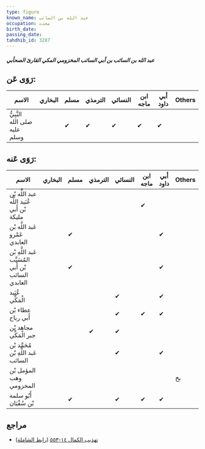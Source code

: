 ```yaml
---
type: figure
known_name: عبد الله بن السائب
occupation: محدث
birth_date:
passing_date:
tahdhib_id: 3287
---
```

##### عبد الله بن السائب بن أبي السائب المخزومي المكي القارئ الصحأبي

## رَوَى عَن:
| الاسم                         | البخاري | مسلم | الترمذي | النسائي | ابن ماجه | أبي داود | Others |
| ----------------------------- | ------- | ---- | ------- | ------- | -------- | -------- | ------ |
| النَّبِيُّ صلى الله عليه وسلم |         | ✔    | ✔       | ✔       | ✔        | ✔        |        |
## رَوَى عَنه:
| الاسم                                               | البخاري | مسلم | الترمذي | النسائي | ابن ماجه | أبي داود | Others |
| --------------------------------------------------- | ------- | ---- | ------- | ------- | -------- | -------- | ------ |
| عبد اللَّه بْن عُبَيد اللَّه بْن أَبي مليكة         |         |      |         |         | ✔        |          |        |
| عَبد اللَّه بْن عَمْرو العابدي                      |         | ✔    |         |         |          | ✔        |        |
| عَبد اللَّهِ بْن المُسَيَّب بْن أَبي السائب العابدي |         | ✔    |         |         |          | ✔        |        |
| عُبَيد الْمَكِّي                                    |         |      |         | ✔       |          | ✔        |        |
| عطاء بْن أَبي رباح                                  |         |      |         | ✔       | ✔        | ✔        |        |
| مجاهد بْن جبر الْمَكِّي                             |         |      | ✔       | ✔       |          |          |        |
| مُحَمَّد بْن عَبد اللَّهِ بْن السائب                |         |      |         | ✔       |          | ✔        |        |
| المؤمل بْن وهب المخزومي                             |         |      |         |         |          |          | بخ     |
| أَبُو سلمة بْن سُفْيَان                             |         | ✔    |         | ✔       | ✔        | ✔        |        |
## مراجع
- [تهذيب الكمال ١٤-٥٥٣](obsidian://open?vault=Tahdhib-al-Kamal&file=Figures/٣٢٨٧-عبد%20الله%20بن%20السائب%20بن%20أبي%20السائب%20المخزومي%20المكي%20القارئ%20الصحأبي) ([رابط الشاملة](https://shamela.ws/book/3722/7481))